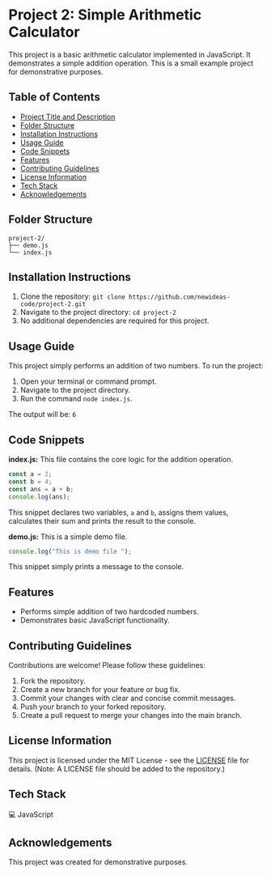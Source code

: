 # Project 2: Simple Arithmetic Calculator

This project is a basic arithmetic calculator implemented in JavaScript. It demonstrates a simple addition operation.  This is a small example project for demonstrative purposes.

## Table of Contents

* [Project Title and Description](#project-title-and-description)
* [Folder Structure](#folder-structure)
* [Installation Instructions](#installation-instructions)
* [Usage Guide](#usage-guide)
* [Code Snippets](#code-snippets)
* [Features](#features)
* [Contributing Guidelines](#contributing-guidelines)
* [License Information](#license-information)
* [Tech Stack](#tech-stack)
* [Acknowledgements](#acknowledgements)


## Folder Structure

```
project-2/
├── demo.js
└── index.js
```

## Installation Instructions

1. Clone the repository:  `git clone https://github.com/newideas-code/project-2.git`
2. Navigate to the project directory: `cd project-2`
3.  No additional dependencies are required for this project.


## Usage Guide

This project simply performs an addition of two numbers.  To run the project:

1. Open your terminal or command prompt.
2. Navigate to the project directory.
3. Run the command `node index.js`.

The output will be: `6`


## Code Snippets

**index.js:** This file contains the core logic for the addition operation.

```javascript
const a = 2;
const b = 4;
const ans = a + b;
console.log(ans);
```

This snippet declares two variables, `a` and `b`, assigns them values, calculates their sum and prints the result to the console.

**demo.js:** This is a simple demo file.

```javascript
console.log("This is demo file ");
```

This snippet simply prints a message to the console.


## Features

* Performs simple addition of two hardcoded numbers.
* Demonstrates basic JavaScript functionality.


## Contributing Guidelines

Contributions are welcome!  Please follow these guidelines:

1. Fork the repository.
2. Create a new branch for your feature or bug fix.
3. Commit your changes with clear and concise commit messages.
4. Push your branch to your forked repository.
5. Create a pull request to merge your changes into the main branch.


## License Information

This project is licensed under the MIT License - see the [LICENSE](LICENSE) file for details.  (Note:  A LICENSE file should be added to the repository.)


## Tech Stack

💻 JavaScript


## Acknowledgements

This project was created for demonstrative purposes.


